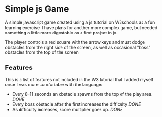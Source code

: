 # Simple js Game

A simple javascript game created using a js tutorial on W3schools as a fun learning exercise. I have plans for another more complex game, but needed something a little more digestable as a first project in js. 

The player controls a red square with the arrow keys and must dodge obstacles from the right side of the screen, as well as occasional "boss" obstacles from the top of the screen

## Features

This is a list of features not included in the W3 tutorial that I added myself once I was more comfortable with the language:
- Every 8-11 seconds an obstacle spawns from the top of the play area. *DONE*
- Every boss obstacle after the first increases the difficulty *DONE*
- As difficulty increases, score multiplier goes up. *DONE*


